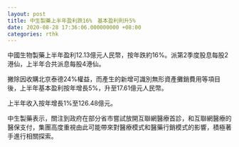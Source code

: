 ```yaml
---
layout: post
title: 中生製藥上半年盈利跌16%　基本盈利則升5%
date: 2020-08-28 17:36:06.000000000 +08:00
categories: rthk
---
```


中國生物製藥上半年盈利12.13億元人民幣，按年跌約16%。派第2季度股息每股2港仙，上半年合共派息每股4港仙。

撇除因收購北京泰德24%權益，而產生的新增可識別無形資產攤銷費用等項目後，上半年基本盈利按年增長5%，升至17.61億元人民幣。

上半年收入按年增長1%至126.48億元。

中生製藥表示，關注到政府在部分省市嘗試放開互聯網醫療首診，和互聯網醫療的醫保支付，集團高度重視由此可能帶來對醫療模式和醫藥行銷模式的影響，積極著手進行相關探索。
